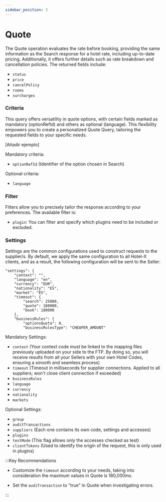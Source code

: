 ```yaml
---
sidebar_position: 3
---
```


# Quote

The Quote operation evaluates the rate before booking, providing the same information as the Search response for a hotel rate, including up-to-date pricing. Additionally, it offers further details such as rate breakdown and cancellation policies. The returned fields include:

* `status`
* `price`
* `cancelPolicy`
* `rooms`
* `surcharges`

### Criteria 

This query offers versatility in quote options, with certain fields marked as mandatory (optionRefId) and others as optional (language). This flexibility empowers you to create a personalized Quote Query, tailoring the requested fields to your specific needs. 

[Añadir ejemplo]

Mandatory criteria:
* `optionRefId` (Identifier of the option chosen in Search)

Optional criteria:
* `language`

### Filter

Filters allow you to precisely tailor the response according to your preferences. The available filter is:

* `plugin`: You can filter and specify which plugins need to be included or excluded.

### Settings 

Settings are the common configurations used to construct requests to the supplier/s. By default, we apply the same configuration to all Hotel-X clients, and as a result, the following configuration will be sent to the Seller:

	"settings": {
		"context": "",
		"language": "en",
		"currency": "EUR",
		"nationality": "ES",
		"market": "ES",
		"timeout": {
			"search": 25000,
			"quote": 180000,
			"book": 180000
		},
		"businessRules": {
			"optionsQuota": 0,
			"businessRulesType": "CHEAPER_AMOUNT"

Mandatory Settings:
* `context` (Your context code must be linked to the mapping files previously uploaded on your side to the FTP. By doing so, you will receive results from all your Sellers with your own Hotel Codes, ensuring a smooth and seamless process)
* `timeout` (Timeout in milliseconds for supplier connections. Applied to all suppliers; won't close client connection if exceeded)
* `businessRules`
* `language`
* `currency`
* `nationality`
* `markets`

Optional Settings:
* `group`
* `auditTransactions` 
* `suppliers` (Each one contains its own code, settings and accesses)
* `plugins`
* `testMode` (This flag allows only the accesses checked as test)
* `clientTokens` (Used to identify the origin of the request, this is only used in plugins)

:::Key Recommendations

* Customize the `timeout` according to your needs, taking into consideration the maximum values in Quote is 180,000ms.

* Set the `audiTransaction` to "true" in Quote when investigating errors.

:::